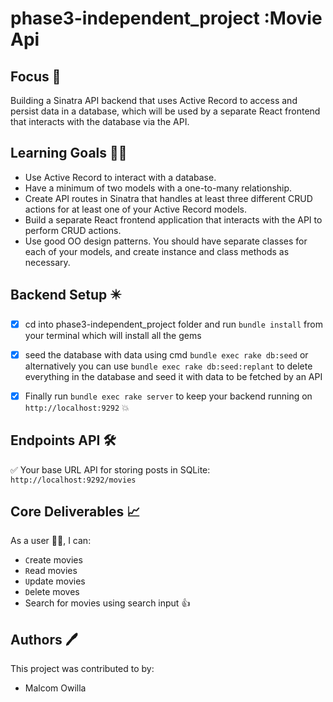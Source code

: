 # phase3-independent_project :Movie Api


## Focus 🎯
Building a Sinatra API backend that uses Active Record to access and persist data in a database, which will be used by a separate React frontend that interacts with the database via the API.

## Learning Goals 👨‍🚀

- Use Active Record to interact with a database.
- Have a minimum of two models with a one-to-many relationship.
- Create API routes in Sinatra that handles at least three different CRUD actions for at least one of your Active Record models.
- Build a separate React frontend application that interacts with the API to perform CRUD actions.
- Use good OO design patterns. You should have separate classes for each of your models, and create instance and class methods as necessary.


## Backend Setup ✴️
- [x] cd into phase3-independent_project folder and run `bundle install` from your terminal which will install all the gems 
- [x] seed the database with data using cmd `bundle exec rake db:seed` or alternatively you can use `bundle exec rake db:seed:replant` to delete everything in the database and seed it with data to be fetched by an API
- [x] Finally run `bundle exec rake server` to keep your backend running on `http://localhost:9292` :boom:


## Endpoints API 🛠️

✅ Your base URL API for storing posts in SQLite: `http://localhost:9292/movies`

## Core Deliverables 📈

As a user 👨‍💻, I can:

- `C`reate movies
- `R`ead movies
- `U`pdate movies
- `D`elete moves
- Search for movies using search input 👍

## Authors 🖊️

This project was contributed to by:

- Malcom Owilla

